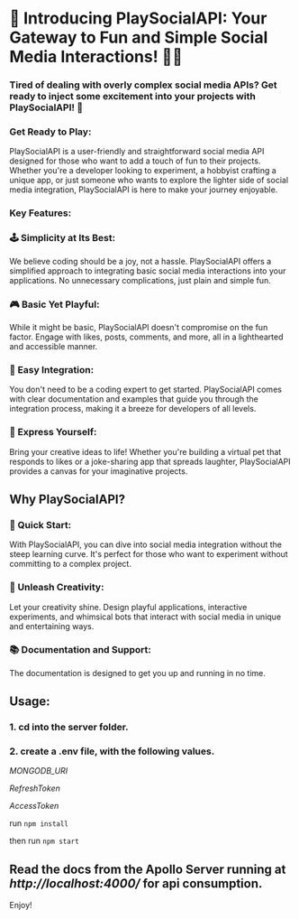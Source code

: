 # 🎉 Introducing PlaySocialAPI: Your Gateway to Fun and Simple Social Media Interactions! 🚀📱

### Tired of dealing with overly complex social media APIs? Get ready to inject some excitement into your projects with PlaySocialAPI! 🎈

### Get Ready to Play:

PlaySocialAPI is a user-friendly and straightforward social media API designed for those who want to add a touch of fun to their projects. Whether you're a developer looking to experiment, a hobbyist crafting a unique app, or just someone who wants to explore the lighter side of social media integration, PlaySocialAPI is here to make your journey enjoyable.

### Key Features:

### 🕹️ Simplicity at Its Best:

We believe coding should be a joy, not a hassle. PlaySocialAPI offers a simplified approach to integrating basic social media interactions into your applications. No unnecessary complications, just plain and simple fun.

### 🎮 Basic Yet Playful:

While it might be basic, PlaySocialAPI doesn't compromise on the fun factor. Engage with likes, posts, comments, and more, all in a lighthearted and accessible manner.

### 🤖 Easy Integration:

You don't need to be a coding expert to get started. PlaySocialAPI comes with clear documentation and examples that guide you through the integration process, making it a breeze for developers of all levels.

### 🌈 Express Yourself:

Bring your creative ideas to life! Whether you're building a virtual pet that responds to likes or a joke-sharing app that spreads laughter, PlaySocialAPI provides a canvas for your imaginative projects.

## Why PlaySocialAPI?

### 🎉 Quick Start:

With PlaySocialAPI, you can dive into social media integration without the steep learning curve. It's perfect for those who want to experiment without committing to a complex project.

### 🎈 Unleash Creativity:

Let your creativity shine. Design playful applications, interactive experiments, and whimsical bots that interact with social media in unique and entertaining ways.

### 📚 Documentation and Support:

The documentation is designed to get you up and running in no time.

## Usage:

### 1. cd into the server folder.

### 2. create a .env file, with the following values.

_MONGODB_URI_

_RefreshToken_

_AccessToken_

run `npm install`

then run `npm start`

## Read the docs from the Apollo Server running at _http://localhost:4000/_ for api consumption.

Enjoy!
